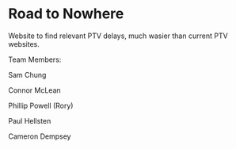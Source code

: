 # Road to Nowhere

Website to find relevant PTV delays, much wasier than current PTV websites.

Team Members: 

Sam Chung

Connor McLean

Phillip Powell (Rory)

Paul Hellsten

Cameron Dempsey 





